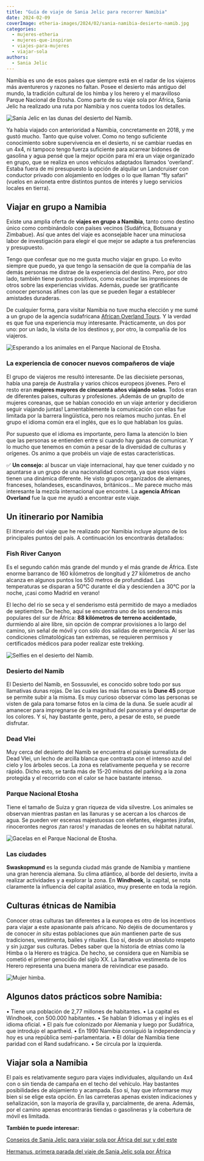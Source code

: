 ```yaml
---
title: "Guía de viaje de Sania Jelic para recorrer Namibia"
date: 2024-02-09
coverImage: etheria-images/2024/02/sania-namibia-desierto-namib.jpg
categories: 
  - mujeres-etheria
  - mujeres-que-inspiran
  - viajes-para-mujeres
  - viajar-sola
authors: 
  - Sania Jelic
---
```


Namibia es uno de esos países que siempre está en el radar de los viajeros más 
aventureros y razones no faltan. Posee el desierto más antiguo del mundo, la tradición 
cultural de los himba y los herero y el maravilloso Parque Nacional de Etosha. Como 
parte de su viaje sola por África, Sania Jelic ha realizado una ruta por Namibia y nos 
cuenta todos los detalles. 

![Sania Jelic en las dunas del desierto del Namib.](etheria-images/2024/02/sania-namibia-desierto-namib.jpg "Sania Jelic en las dunas del desierto del Namib. © Sania Jelic.")

Ya había viajado con anterioridad a Namibia, concretamente en 2018, y me gustó mucho. 
Tanto que quise volver. Como no tengo suficiente conocimiento sobre supervivencia en el 
desierto, ni se cambiar ruedas en un 4x4, ni tampoco tengo fuerza suficiente para 
acarrear bidones de gasolina y agua pensé que la mejor opción para mí era un viaje 
organizado en grupo, que se realiza en unos vehículos adaptados llamados 'overland'. 
Estaba fuera de mi presupuesto la opción de alquilar un Landcruiser con conductor 
privado con alojamiento en lodges o lo que llaman “fly safari” (vuelos en avioneta entre 
distintos puntos de interés y luego servicios locales en tierra). 

## Viajar en grupo a Namibia

Existe una amplia oferta de **viajes en grupo a Namibia**, tanto como destino único como 
combinándolo con países vecinos (Sudáfrica, Botsuana y Zimbabue). Así que antes del 
viaje es aconsejable hacer una minuciosa labor de investigación para elegir el que mejor 
se adapte a tus preferencias y presupuesto. 

Tengo que confesar que no me gusta mucho viajar en grupo. Lo evito siempre que puedo, ya 
que tengo la sensación de que la compañía de las demás personas me distrae de la 
experiencia del destino. Pero, por otro lado, también tiene puntos positivos, como 
escuchar las impresiones de otros sobre las experiencias vividas. Además, puede ser 
gratificante conocer personas afines con las que se pueden llegar a establecer amistades 
duraderas. 

De cualquier forma, para visitar Namibia no tuve mucha elección y me sumé a un grupo de 
la agencia sudafricana [African Overland Tours](https://www.africanoverlandtours.com). Y 
la verdad es que fue una experiencia muy interesante. Prácticamente, un dos por uno: por 
un lado, la visita de los destinos y, por otro, la compañía de los viajeros. 

![Esperando a los animales en el Parque Nacional de Etosha.](etheria-images/2024/02/namibia-sania-etosha-avistamiento-animales.jpg "Esperando a los animales en el Parque Nacional de Etosha. © Sania Jelic.")

### La experiencia de conocer nuevos compañeros de viaje

El grupo de viajeros me resultó interesante. De las diecisiete personas, había una 
pareja de Australia y varios chicos europeos jóvenes. Pero el resto eran **mujeres 
mayores de cincuenta años viajando solas**. Todos eran de diferentes países, culturas y 
profesiones. ¡Además de un grupito de mujeres coreanas, que se habían conocido en un 
viaje anterior y decidieron seguir viajando juntas! Lamentablemente la comunicación con 
ellas fue limitada por la barrera lingüística, pero nos reíamos mucho juntas. En el 
grupo el idioma común era el inglés, que es lo que hablaban los guías. 

Por supuesto que el idioma es importante, pero llama la atención lo bien que las 
personas se entienden entre si cuando hay ganas de comunicar. Y lo mucho que tenemos en 
común a pesar de la diversidad de culturas y orígenes. Os animo a que probéis un viaje 
de estas características. 

✅ **Un consejo:** al buscar un viaje internacional, hay que tener cuidado y no apuntarse 
a un grupo de una nacionalidad concreta, ya que esos viajes tienen una dinámica 
diferente. He visto grupos organizados de alemanes, franceses, holandeses, escandinavos, 
británicos… Me parece mucho más interesante la mezcla internacional que encontré. La 
**agencia African Overland** fue la que me ayudó a encontrar este viaje. 

## Un itinerario por Namibia

El itinerario del viaje que he realizado por Namibia incluye alguno de los principales 
puntos del país. A continuación los encontrarás detallados: 

### Fish River Canyon 

Es el segundo cañón más grande del mundo y el más grande de África. Este enorme barranco 
de 160 kilómetros de longitud y 27 kilómetros de ancho alcanza en algunos puntos los 550 
metros de profundidad. Las temperaturas se disparan a 50°C durante el día y descienden a 
30°C por la noche, ¡casi como Madrid en verano! 

El lecho del río se seca y el senderismo está permitido de mayo a mediados de 
septiembre. De hecho, aquí se encuentra uno de los senderos más populares del sur de 
África: **88 kilómetros de terreno accidentado**, durmiendo al aire libre, sin opción de 
comprar provisiones a lo largo del camino, sin señal de móvil y con sólo dos salidas de 
emergencia. Al ser las condiciones climatológicas tan extremas, se requieren permisos y 
certificados médicos para poder realizar este trekking. 

![Selfies en el desierto del Namib.](etheria-images/2024/02/namibia-desierto-namib-fotos.jpg "'Selfies' en el desierto del Namib. © Sania Jelic.")

### Desierto del Namib

El Desierto del Namib, en Sossusvlei, es conocido sobre todo por sus llamativas dunas 
rojas. De las cuales las más famosa es la **Dune 45** porque se permite subir a la 
misma. Es muy curioso observar cómo las personas se visten de gala para tomarse fotos en 
la cima de la duna. Se suele acudir al amanecer para impregnarse de la magnitud del 
panorama y el despertar de los colores. Y sí, hay bastante gente, pero, a pesar de esto, 
se puede disfrutar. 

### Dead Vlei 

Muy cerca del desierto del Namib se encuentra el paisaje surrealista de Dead Vlei, un 
lecho de arcilla blanca que contrasta con el intenso azul del cielo y los árboles secos. 
La zona es relativamente pequeña y se recorre rápido. Dicho esto, se tarda más de 15-20 
minutos del parking a la zona protegida y el recorrido con el calor se hace bastante 
intenso. 

### Parque Nacional Etosha 

Tiene el tamaño de Suiza y gran riqueza de vida silvestre. Los animales se observan 
mientras pastan en las llanuras y se acercan a los charcos de agua. Se pueden ver 
escenas majestuosas con elefantes, elegantes jirafas, rinocerontes negros ¡tan raros! y 
manadas de leones en su hábitat natural. 

![Gacelas en el Parque Nacional de Etosha.](etheria-images/2024/02/namibia-etosha-animales.jpg "Gacelas en el Parque Nacional de Etosha. © Sania Jelic.")

### Las ciudades

**Swaskopmund** es la segunda ciudad más grande de Namibia y mantiene una gran herencia 
alemana. Su clima atlántico, al borde del desierto, invita a realizar actividades y a 
explorar la zona. En **Windhoek**, la capital, se nota claramente la influencia del 
capital asiático, muy presente en toda la región. 

## Culturas étnicas de Namibia

Conocer otras culturas tan diferentes a la europea es otro de los incentivos para viajar 
a este apasionante país africano. No dejéis de documentaros y de conocer _in situ_ estas 
poblaciones que aún mantienen parte de sus tradiciones, vestimenta, bailes y rituales. 
Eso sí, desde un absoluto respeto y sin juzgar sus culturas. Debes saber que la historia 
de etnias como la Himba o la Herero es trágica. De hecho, se considera que en Namibia se 
cometió el primer genocidio del siglo XX. La llamativa vestimenta de los Herero 
representa una buena manera de reivindicar ese pasado. 

![Mujer himba.](etheria-images/2024/02/namibia-sania-himba.jpg "Mujer himba. © Sania Jalic.")

## Algunos datos prácticos sobre Namibia:

• Tiene una población de 2,77 millones de habitantes. • La capital es Windhoek, con 
500.000 habitantes. • Se hablan 9 idiomas y el inglés es el idioma oficial. • El país 
fue colonizado por Alemania y luego por Sudáfrica, que introdujo el apartheid. • En 1990 
Namibia consiguió la independencia y hoy es una república semi-parlamentaria. • El dólar 
de Namibia tiene paridad con el Rand sudafricano. • Se circula por la izquierda. 

## Viajar sola a Namibia

El país es relativamente seguro para viajes individuales, alquilando un 4x4 con o sin 
tienda de campaña en el techo del vehículo. Hay bastantes posibilidades de alojamiento y 
acampada. Eso sí, hay que informarse muy bien si se elige esta opción. En las carreteras 
apenas existen indicaciones y señalización, son la mayoría de gravilla y, parcialmente, 
de arena. Además, por el camino apenas encontrarás tiendas o gasolineras y la cobertura 
de móvil es limitada. 

**También te puede interesar:** 

[Consejos de Sania Jelic para viajar sola por África del sur y del 
este](https://etheriamagazine.com/2024/01/31/consejos-viajar-sola-por-africa/) 

[Hermanus, primera parada del viaje de Sania Jelic sola por 
África](https://etheriamagazine.com/2024/01/17/hermanus-sania-jelic-viajar-sola-africa-sudafrica/)
